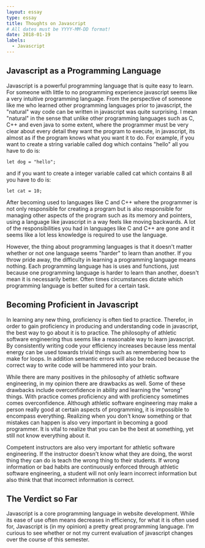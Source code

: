 ```yaml
---
layout: essay
type: essay
title: Thoughts on Javascript
# All dates must be YYYY-MM-DD format!
date: 2018-01-19
labels:
  - Javascript
---
```


## Javascript as a Programming Language

  Javascript is a powerful programming language that is quite easy to learn. For someone with little to no programming experience javascript seems like a very intuitive programming language. From the perspective of someone like me who learned other programming languages prior to javascript, the "natural" way code can be written in javascript was quite surprising. I mean "natural" in the sense that unlike other programming languages such as C, C++ and even java to some extent, where the programmer must be very clear about every detail they want the program to execute, in javascript, its almost as if the program knows what you want it to do. For example, if you want to create a string variable called dog which contains "hello" all you have to do is:
  
``` let dog = "hello"; ```
 
and if you want to create a integer variable called cat which contains 8 all you have to do is:

``` let cat = 10; ```

  After becoming used to languages like C and C++ where the programmer is not only responsible for creating a program but is also responsible for managing other aspects of the program such as its memory and pointers, using a language like javascript in a way feels like moving backwards. A lot of the responsibilities you had in languages like C and C++ are gone and it seems like a lot less knowledge is required to use the language. 
  
  However, the thing about programming languages is that it doesn't matter whether or not one language seems "harder" to learn than another. If you throw pride away, the difficulty in learning a programming language means nothing. Each programming language has is uses and functions, just because one programming language is harder to learn than another, doesn't mean it is necessarily better. Often times circumstances dictate which programming language is better suited for a certain task. 
  
  
## Becoming Proficient in Javascript

  In learning any new thing, proficiency is often tied to practice. Therefor, in order to gain proficiency in producing and understanding code in javascript, the best way to go about it is to practice. The philosophy of athletic software engineering thus seems like a reasonable way to learn javascript. By consistently writing code your efficiency increases because less mental energy can be used towards trivial things such as remembering how to make for loops. In addition semantic errors will also be reduced because the correct way to write code will be hammered into your brain. 
  
  While there are many positives in the philosophy of athletic software engineering, in my opinion there are drawbacks as well. Some of these drawbacks include overconfidence in ability and learning the "wrong" things. With practice comes proficiency and with proficiency sometimes comes overconfidence. Although athletic software engineering may make a person really good at certain aspects of programming, it is impossible to encompass everything. Realizing when you don't know something or that mistakes can happen is also very important in becoming a good programmer. It is vital to realize that you can be the best at something, yet still not know everything about it.      
  
  Competent instructors are also very important for athletic software engineering. If the instructor doesn't know what they are doing, the worst thing they can do is teach the wrong thing to their students. If wrong information or bad habits are continuously enforced through athletic software engineering, a student will not only learn incorrect information but also think that that incorrect information is correct. 
  
## The Verdict so Far
  Javascript is a core programming language in website development. While its ease of use often means decreases in efficiency, for what it is often used for, Javascript is (in my opinion) a pretty great programming language. I'm curious to see whether or not my current evaluation  of javascript changes over the course of this semester.
  
  
  
